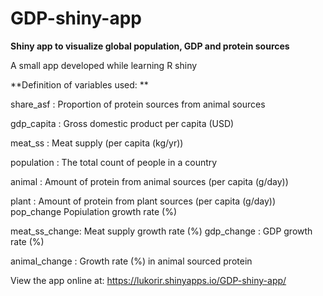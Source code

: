 # GDP-shiny-app

**Shiny app to visualize global population, GDP and protein sources**

A small app developed while learning R shiny

**Definition of variables used: **

share_asf : Proportion of protein sources from animal sources

gdp_capita : Gross domestic product per capita (USD)

meat_ss : Meat supply (per capita (kg/yr))

population : The total count of people in a country

animal : Amount of protein from animal sources (per capita (g/day))

plant : Amount of protein from plant sources (per capita (g/day)) pop_change Popiulation growth rate (%)

meat_ss_change: Meat supply growth rate (%) gdp_change : GDP growth rate (%)

animal_change : Growth rate (%) in animal sourced protein

View the app online at: https://lukorir.shinyapps.io/GDP-shiny-app/

